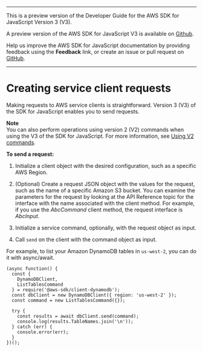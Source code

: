 --------

This is a preview version of the Developer Guide for the AWS SDK for JavaScript Version 3 \(V3\)\.

A preview version of the AWS SDK for JavaScript V3 is available on [Github](https://github.com/aws/aws-sdk-js-v3)\.

Help us improve the AWS SDK for JavaScript documentation by providing feedback using the **Feedback** link, or create an issue or pull request on [GitHub](https://github.com/awsdocs/aws-sdk-for-javascript-v3)\.

--------

# Creating service client requests<a name="the-request-object"></a>

Making requests to AWS service clients is straightforward\. Version 3 \(V3\) of the SDK for JavaScript enables you to send requests\. 

**Note**  
You can also perform operations using version 2 \(V2\) commands when using the V3 of the SDK for JavaScript\. For more information, see [Using V2 commands](welcome.md#using_v2_commands)\.

**To send a request:**

1. Initialize a client object with the desired configuration, such as a specific AWS Region\.

1. \(Optional\) Create a request JSON object with the values for the request, such as the name of a specific Amazon S3 bucket\. You can examine the parameters for the request by looking at the API Reference topic for the interface with the name associated with the client method\. For example, if you use the *AbcCommand* client method, the request interface is *AbcInput*\.

1. Initialize a service command, optionally, with the request object as input\.

1. Call `send` on the client with the command object as input\.

For example, to list your Amazon DynamoDB tables in `us-west-2`, you can do it with async/await\.

```
(async function() {
  const { 
    DynamoDBClient, 
    ListTablesCommand 
  } = require('@aws-sdk/client-dynamodb');
  const dbClient = new DynamoDBClient({ region: 'us-west-2' });
  const command = new ListTablesCommand({});

  try {
    const results = await dbClient.send(command);
    console.log(results.TableNames.join('\n'));
  } catch (err) {
    console.error(err);
  }
})();
```